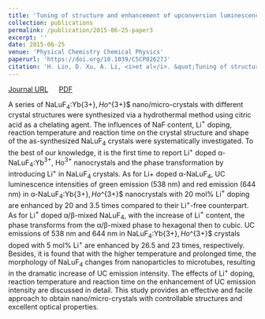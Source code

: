```yaml
---
title: 'Tuning of structure and enhancement of upconversion luminescence in NaLuF$_4$: Yb$^{3+}$, Ho$^{3+}$ crystals'
collection: publications
permalink: /publication/2015-06-25-paper3
excerpt: ''
date: 2015-06-25
venue: 'Physical Chemistry Chemical Physics'
paperurl: 'https://doi.org/10.1039/C5CP02627J'
citation: 'H. Lin, D. Xu, A. Li, <i>et al</i>. &quot;Tuning of structure and enhancement of upconversion luminescence in NaLuF$_4$: Yb$^{3+}$, Ho$^{3+}$ crystals&quot; <i>Physical Chemistry Chemical Physics</i>, 2015, 17, 19515-19526.'
---
```

[Journal URL](https://doi.org/10.1039/C5CP02627J) &emsp; [PDF]()

A series of NaLuF$_4$:Yb{3+}$, Ho$^{3+}$ nano/micro-crystals with different crystal structures were synthesized via a hydrothermal method using citric acid as a chelating agent. The influences of NaF content, Li$^+$ doping, reaction temperature and reaction time on the crystal structure and shape of the as-synthesized NaLuF$_4$ crystals were systematically investigated. To the best of our knowledge, it is the first time to report Li$^+$ doped α-NaLuF$_4$:Yb$^{3+}$, Ho$^{3+}$ nanocrystals and the phase transformation by introducing Li$^+$ in NaLuF$_4$ crystals. As for Li+ doped α-NaLuF$_4$, UC luminescence intensities of green emission (538 nm) and red emission (644 nm) in α-NaLuF$_4$:Yb{3+}$, Ho$^{3+}$ nanocrystals with 20 mol% Li$^+$ doping are enhanced by 20 and 3.5 times compared to their Li$^+$-free counterpart. As for Li$^+$ doped α/β-mixed NaLuF$_4$, with the increase of Li$^+$ content, the phase transforms from the α/β-mixed phase to hexagonal then to cubic. UC emissions of 538 nm and 644 nm in NaLuF$_4$:Yb{3+}$, Ho$^{3+}$ crystals doped with 5 mol% Li$^+$ are enhanced by 26.5 and 23 times, respectively. Besides, it is found that with the higher temperature and prolonged time, the morphology of NaLuF$_4$ changes from nanoparticles to microtubes, resulting in the dramatic increase of UC emission intensity. The effects of Li$^+$ doping, reaction temperature and reaction time on the enhancement of UC emission intensity are discussed in detail. This study provides an effective and facile approach to obtain nano/micro-crystals with controllable structures and excellent optical properties.